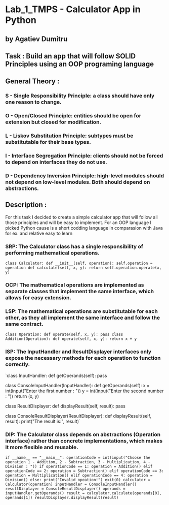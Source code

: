 # Lab_1_TMPS - Calculator App in Python

## by Agatiev Dumitru

## Task : Build an app that will follow SOLID Principles using an OOP programing language

## General Theory : 
### S - Single Responsibility Principle: a class should have only one reason to change.

### O - Open/Closed Principle: entities should be open for extension but closed for modification.

### L - Liskov Substitution Principle: subtypes must be substitutable for their base types.

### I - Interface Segregation Principle: clients should not be forced to depend on interfaces they do not use.

### D - Dependency Inversion Principle: high-level modules should not depend on low-level modules. Both should depend on abstractions.

## Description :
For this task I decided to create a simple calculator app that will follow all those principles and will be easy to implement. For an OOP language I picked Python cause is a short codding language in comparasion with Java for ex. and relative easy to learn

### SRP: The Calculator class has a single responsibility of performing mathematical operations.
`
class Calculator:
    def __init__(self, operation):
        self.operation = operation
    def calculate(self, x, y):
        return self.operation.operate(x, y)
        `
        
### OCP: The mathematical operations are implemented as separate classes that implement the same interface, which allows for easy extension.
### LSP: The mathematical operations are substitutable for each other, as they all implement the same interface and follow the same contract.
`
class Operation:
    def operate(self, x, y):
        pass
class Addition(Operation):
    def operate(self, x, y):
        return x + y
        `
### ISP: The InputHandler and ResultDisplayer interfaces only expose the necessary methods for each operation to function correctly.

`class InputHandler:
    def getOperands(self):
        pass

class ConsoleInputHandler(InputHandler):
    def getOperands(self):
        x = int(input("Enter the first number : "))
        y = int(input("Enter the second number : "))
        return (x, y)

class ResultDisplayer:
    def displayResult(self, result):
        pass

class ConsoleResultDisplayer(ResultDisplayer):
    def displayResult(self, result):
        print("The result is:", result)`
        
### DIP: The Calculator class depends on abstractions (Operation interface) rather than concrete implementations, which makes it more flexible and reusable.

`if __name__ == "__main__":
    operationCode = int(input("Choose the operation 1 - Addition, 2 - Subtraction, 3 - Multiplication, 4 - Division : "))
    if operationCode == 1:
        operation = Addition()
    elif operationCode == 2:
        operation = Subtraction()
    elif operationCode == 3:
        operation = Multiplication()
    elif operationCode == 4:
        operation = Division()
    else:
        print("Invalid opeation!")
        exit(0)
    calculator = Calculator(operation)
    inputHandler = ConsoleInputHandler()
    resultDisplayer = ConsoleResultDisplayer()
    operands = inputHandler.getOperands()
    result = calculator.calculate(operands[0], operands[1])
    resultDisplayer.displayResult(result)`

